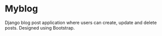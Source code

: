 # Myblog
Django blog post application where users can create, update and delete posts.
Designed using Bootstrap.
